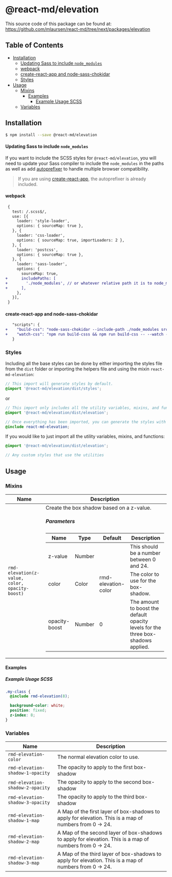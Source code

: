 # @react-md/elevation


This source code of this package can be found at: https://github.com/mlaursen/react-md/tree/next/packages/elevation

<!-- TOC_START -->
## Table of Contents
- [Installation](#installation)
    + [Updating Sass to include `node_modules`](#updating-sass-to-include-node_modules)
    + [webpack](#webpack)
    + [create-react-app and node-sass-chokidar](#create-react-app-and-node-sass-chokidar)
  * [Styles](#styles)
- [Usage](#usage)
  * [Mixins](#mixins)
    + [Examples](#examples)
      - [Example Usage SCSS](#example-usage-scss)
  * [Variables](#variables)
<!-- TOC_END -->

## Installation
```sh
$ npm install --save @react-md/elevation
```

#### Updating Sass to include `node_modules`
If you want to include the SCSS styles for `@react-md/elevation`, you will need to update your Sass compiler to include the `node_modules` in the paths as well as add [autoprefixer](https://github.com/postcss/autoprefixer) to handle multiple browser compatibility.

> If you are using [create-react-app](https://github.com/facebook/create-react-app), the autoprefixer is already included.

#### webpack
```diff
 {
   test: /.scss$/,
   use: [{
     loader: 'style-loader',
     options: { sourceMap: true },
   }, {
     loader: 'css-loader',
     options: { sourceMap: true, importLoaders: 2 },
   }, {
     loader: 'postcss',
     options: { sourceMap: true },
   }, {
     loader: 'sass-loader',
     options: {
       sourceMap: true,
+      includePaths: [
+        './node_modules', // or whatever relative path it is to node_modules
+      ],
     },
   }],
 }
```

#### create-react-app and node-sass-chokidar
```diff
   "scripts": {
+    "build-css": "node-sass-chokidar --include-path ./node_modules src/ -o src/",
+    "watch-css": "npm run build-csss && npm run build-css -- --watch --recursive"
   }
```

### Styles
Including all the base styles can be done by either importing the styles file from the `dist` folder or importing the helpers file and using the mixin `react-md-elevation`:

```scss
// This import will generate styles by default.
@import '@react-md/elevation/dist/styles';
```

or

```scss
// This import only includes all the utility variables, mixins, and functions.
@import '@react-md/elevation/dist/elevation';

// Once everything has been imported, you can generate the styles with the following mixin
@include react-md-elevation;
```

If you would like to just import all the utility variables, mixins, and functions:
```scss
@import '@react-md/elevation/dist/elevation';

// Any custom styles that use the utilities
```

## Usage

<!-- SASSDOC_START -->

### Mixins

<table>
<thead>
<tr>
<th>Name</th>
<th>Description</th>
</tr>
</thead>
<tbody>
<tr>
<td><code>rmd-elevation(z-value, color, opacity-boost)</code></td>
<td>Create the box shadow based on a z-value.&#10;&#10;
<h5>Parameters</h5>
<table>
<thead>
<tr>
<th>Name</th>
<th>Type</th>
<th>Default</th>
<th>Description</th>
</thead>
<tbody>
<tr>
<td>z-value</td>
<td>Number</td>
<td></td>
<td>This should be a number between 0 and 24.</td>
</tr>
<tr>
<td>color</td>
<td>Color</td>
<td>rmd-elevation-color</td>
<td>The color to use for the box-shadow.</td>
</tr>
<tr>
<td>opacity-boost</td>
<td>Number</td>
<td>0</td>
<td>The amount to boost the default opacity levels for the&#10;  three box-shadows applied.</td>
</tr>
</tbody>
</table>

</td>
</tr>
</tbody>
</table>

#### Examples


##### Example Usage SCSS

```scss
.my-class {
  @include rmd-elevation(8);

  background-color: white;
  position: fixed;
  z-index: 8;
}
```


### Variables
<table>
<thead>
<tr>
<th>Name</th>
<th>Description</th>
</tr>
</thead>
<tbody>
<tr>
<td><code>rmd-elevation-color</code></td>
<td>The normal elevation color to use.&#10;</td>
</tr>
<tr>
<td><code>rmd-elevation-shadow-1-opacity</code></td>
<td>The opacity to apply to the first box-shadow&#10;</td>
</tr>
<tr>
<td><code>rmd-elevation-shadow-2-opacity</code></td>
<td>The opacity to apply to the second box-shadow&#10;</td>
</tr>
<tr>
<td><code>rmd-elevation-shadow-3-opacity</code></td>
<td>The opacity to apply to the third box-shadow&#10;</td>
</tr>
<tr>
<td><code>rmd-elevation-shadow-1-map</code></td>
<td>A Map of the first layer of box-shadows to apply for elevation.&#10;This is a map of numbers from 0 -&#62; 24.&#10;</td>
</tr>
<tr>
<td><code>rmd-elevation-shadow-2-map</code></td>
<td>A Map of the second layer of box-shadows to apply for elevation.&#10;This is a map of numbers from 0 -&#62; 24.&#10;</td>
</tr>
<tr>
<td><code>rmd-elevation-shadow-3-map</code></td>
<td>A Map of the third layer of box-shadows to apply for elevation.&#10;This is a map of numbers from 0 -&#62; 24.&#10;</td>
</tr>
</tbody>
</table>

<!-- SASSDOC_END -->
